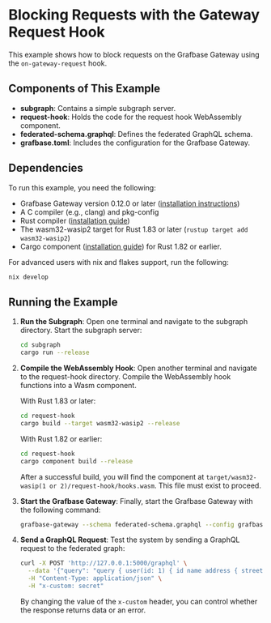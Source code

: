 # Blocking Requests with the Gateway Request Hook

This example shows how to block requests on the Grafbase Gateway using the `on-gateway-request` hook.

## Components of This Example

- **subgraph**: Contains a simple subgraph server.
- **request-hook**: Holds the code for the request hook WebAssembly component.
- **federated-schema.graphql**: Defines the federated GraphQL schema.
- **grafbase.toml**: Includes the configuration for the Grafbase Gateway.

## Dependencies

To run this example, you need the following:

- Grafbase Gateway version 0.12.0 or later ([installation instructions](https://grafbase.com/docs/self-hosted-gateway/))
- A C compiler (e.g., clang) and pkg-config
- Rust compiler ([installation guide](https://www.rust-lang.org/learn/get-started))
- The wasm32-wasip2 target for Rust 1.83 or later (`rustup target add wasm32-wasip2`)
- Cargo component ([installation guide](https://github.com/bytecodealliance/cargo-component?tab=readme-ov-file#installation)) for Rust 1.82 or earlier.

For advanced users with nix and flakes support, run the following:

```bash
nix develop
```

## Running the Example

1. **Run the Subgraph**: Open one terminal and navigate to the subgraph directory. Start the subgraph server:

   ```bash
   cd subgraph
   cargo run --release
   ```

2. **Compile the WebAssembly Hook**: Open another terminal and navigate to the request-hook directory. Compile the WebAssembly hook functions into a Wasm component.

   With Rust 1.83 or later:

   ```bash
   cd request-hook
   cargo build --target wasm32-wasip2 --release
   ```

   With Rust 1.82 or earlier:

   ```bash
   cd request-hook
   cargo component build --release
   ```

   After a successful build, you will find the component at `target/wasm32-wasip(1 or 2)/request-hook/hooks.wasm`. This file must exist to proceed.

3. **Start the Grafbase Gateway**: Finally, start the Grafbase Gateway with the following command:

   ```bash
   grafbase-gateway --schema federated-schema.graphql --config grafbase.toml
   ```

4. **Send a GraphQL Request**: Test the system by sending a GraphQL request to the federated graph:

   ```bash
   curl -X POST 'http://127.0.0.1:5000/graphql' \
     --data '{"query": "query { user(id: 1) { id name address { street } } }"}' \
     -H "Content-Type: application/json" \
     -H "x-custom: secret"
   ```

   By changing the value of the `x-custom` header, you can control whether the response returns data or an error.
